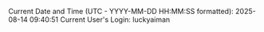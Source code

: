 Current Date and Time (UTC - YYYY-MM-DD HH:MM:SS formatted): 2025-08-14 09:40:51
Current User's Login: luckyaiman
